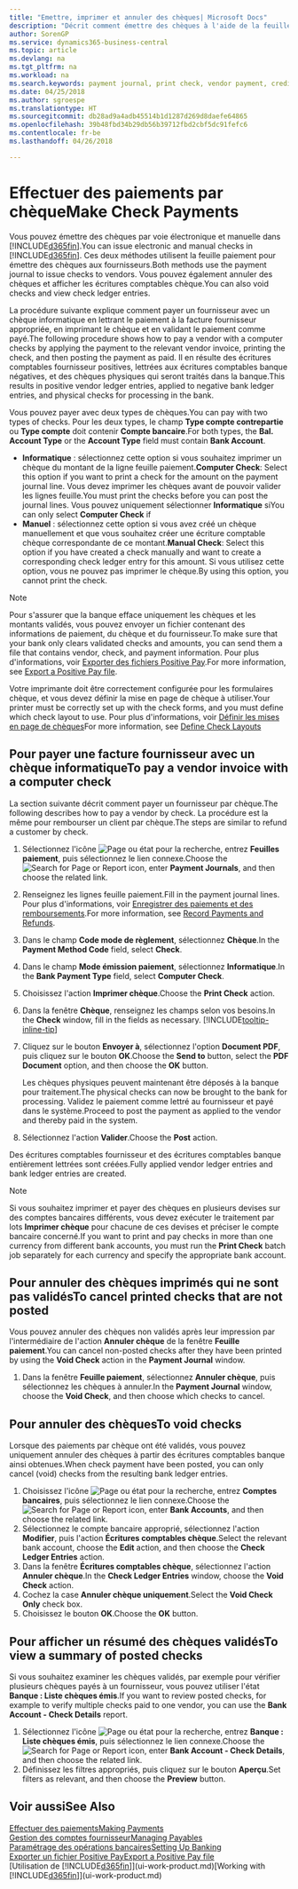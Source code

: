 ```yaml
---
title: "Emettre, imprimer et annuler des chèques| Microsoft Docs"
description: "Décrit comment émettre des chèques à l'aide de la feuille paiement, imprimer des chèques, et annuler ou afficher les écritures comptables chèque dans Business Central."
author: SorenGP
ms.service: dynamics365-business-central
ms.topic: article
ms.devlang: na
ms.tgt_pltfrm: na
ms.workload: na
ms.search.keywords: payment journal, print check, vendor payment, creditor, debt, balance due, AP
ms.date: 04/25/2018
ms.author: sgroespe
ms.translationtype: HT
ms.sourcegitcommit: db28ad9a4adb45514b1d1287d269d8daefe64865
ms.openlocfilehash: 39b48fbd34b29db56b39712fbd2cbf5dc91fefc6
ms.contentlocale: fr-be
ms.lasthandoff: 04/26/2018

---
```

# <a name="make-check-payments"></a><span data-ttu-id="55771-103">Effectuer des paiements par chèque</span><span class="sxs-lookup"><span data-stu-id="55771-103">Make Check Payments</span></span>
<span data-ttu-id="55771-104">Vous pouvez émettre des chèques par voie électronique et manuelle dans [!INCLUDE[d365fin](includes/d365fin_md.md)].</span><span class="sxs-lookup"><span data-stu-id="55771-104">You can issue electronic and manual checks in [!INCLUDE[d365fin](includes/d365fin_md.md)].</span></span> <span data-ttu-id="55771-105">Ces deux méthodes utilisent la feuille paiement pour émettre des chèques aux fournisseurs.</span><span class="sxs-lookup"><span data-stu-id="55771-105">Both methods use the payment journal to issue checks to vendors.</span></span> <span data-ttu-id="55771-106">Vous pouvez également annuler des chèques et afficher les écritures comptables chèque.</span><span class="sxs-lookup"><span data-stu-id="55771-106">You can also void checks and view check ledger entries.</span></span>

<span data-ttu-id="55771-107">La procédure suivante explique comment payer un fournisseur avec un chèque informatique en lettrant le paiement à la facture fournisseur appropriée, en imprimant le chèque et en validant le paiement comme payé.</span><span class="sxs-lookup"><span data-stu-id="55771-107">The following procedure shows how to pay a vendor with a computer checks by applying the payment to the relevant vendor invoice, printing the check, and then posting the payment as paid.</span></span> <span data-ttu-id="55771-108">Il en résulte des écritures comptables fournisseur positives, lettrées aux écritures comptables banque négatives, et des chèques physiques qui seront traités dans la banque.</span><span class="sxs-lookup"><span data-stu-id="55771-108">This results in positive vendor ledger entries, applied to negative bank ledger entries, and physical checks for processing in the bank.</span></span>

<span data-ttu-id="55771-109">Vous pouvez payer avec deux types de chèques.</span><span class="sxs-lookup"><span data-stu-id="55771-109">You can pay with two types of checks.</span></span> <span data-ttu-id="55771-110">Pour les deux types, le champ **Type compte contrepartie** ou **Type compte** doit contenir **Compte bancaire**.</span><span class="sxs-lookup"><span data-stu-id="55771-110">For both types, the **Bal. Account Type** or the **Account Type** field must contain **Bank Account**.</span></span>

- <span data-ttu-id="55771-111">**Informatique** : sélectionnez cette option si vous souhaitez imprimer un chèque du montant de la ligne feuille paiement.</span><span class="sxs-lookup"><span data-stu-id="55771-111">**Computer Check**: Select this option if you want to print a check for the amount on the payment journal line.</span></span> <span data-ttu-id="55771-112">Vous devez imprimer les chèques avant de pouvoir valider les lignes feuille.</span><span class="sxs-lookup"><span data-stu-id="55771-112">You must print the checks before you can post the journal lines.</span></span> <span data-ttu-id="55771-113">Vous pouvez uniquement sélectionner **Informatique** si</span><span class="sxs-lookup"><span data-stu-id="55771-113">You can only select **Computer Check** if</span></span>
- <span data-ttu-id="55771-114">**Manuel** : sélectionnez cette option si vous avez créé un chèque manuellement et que vous souhaitez créer une écriture comptable chèque correspondante de ce montant.</span><span class="sxs-lookup"><span data-stu-id="55771-114">**Manual Check**: Select this option if you have created a check manually and want to create a corresponding check ledger entry for this amount.</span></span> <span data-ttu-id="55771-115">Si vous utilisez cette option, vous ne pouvez pas imprimer le chèque.</span><span class="sxs-lookup"><span data-stu-id="55771-115">By using this option, you cannot print the check.</span></span>

> [!NOTE]  
> <span data-ttu-id="55771-116">Pour s'assurer que la banque efface uniquement les chèques et les montants validés, vous pouvez envoyer un fichier contenant des informations de paiement, du chèque et du fournisseur.</span><span class="sxs-lookup"><span data-stu-id="55771-116">To make sure that your bank only clears validated checks and amounts, you can send them a file that contains vendor, check, and payment information.</span></span> <span data-ttu-id="55771-117">Pour plus d'informations, voir [Exporter des fichiers Positive Pay](finance-how-positive-pay.md).</span><span class="sxs-lookup"><span data-stu-id="55771-117">For more information, see [Export a Positive Pay file](finance-how-positive-pay.md).</span></span>

<span data-ttu-id="55771-118">Votre imprimante doit être correctement configurée pour les formulaires chèque, et vous devez définir la mise en page de chèque à utiliser.</span><span class="sxs-lookup"><span data-stu-id="55771-118">Your printer must be correctly set up with the check forms, and you must define which check layout to use.</span></span> <span data-ttu-id="55771-119">Pour plus d'informations, voir [Définir les mises en page de chèques](finance-how-define-check-layouts.md)</span><span class="sxs-lookup"><span data-stu-id="55771-119">For more information, see [Define Check Layouts](finance-how-define-check-layouts.md)</span></span>

## <a name="to-pay-a-vendor-invoice-with-a-computer-check"></a><span data-ttu-id="55771-120">Pour payer une facture fournisseur avec un chèque informatique</span><span class="sxs-lookup"><span data-stu-id="55771-120">To pay a vendor invoice with a computer check</span></span>
<span data-ttu-id="55771-121">La section suivante décrit comment payer un fournisseur par chèque.</span><span class="sxs-lookup"><span data-stu-id="55771-121">The following describes how to pay a vendor by check.</span></span> <span data-ttu-id="55771-122">La procédure est la même pour rembourser un client par chèque.</span><span class="sxs-lookup"><span data-stu-id="55771-122">The steps are similar to refund a customer by check.</span></span>

1. <span data-ttu-id="55771-123">Sélectionnez l'icône ![Page ou état pour la recherche](media/ui-search/search_small.png "Page ou état pour la recherche"), entrez **Feuilles paiement**, puis sélectionnez le lien connexe.</span><span class="sxs-lookup"><span data-stu-id="55771-123">Choose the ![Search for Page or Report](media/ui-search/search_small.png "Search for Page or Report icon") icon, enter **Payment Journals**, and then choose the related link.</span></span>
2. <span data-ttu-id="55771-124">Renseignez les lignes feuille paiement.</span><span class="sxs-lookup"><span data-stu-id="55771-124">Fill in the payment journal lines.</span></span> <span data-ttu-id="55771-125">Pour plus d'informations, voir [Enregistrer des paiements et des remboursements](payables-how-post-payments-refunds.md).</span><span class="sxs-lookup"><span data-stu-id="55771-125">For more information, see [Record Payments and Refunds](payables-how-post-payments-refunds.md).</span></span>
3. <span data-ttu-id="55771-126">Dans le champ **Code mode de règlement**, sélectionnez **Chèque**.</span><span class="sxs-lookup"><span data-stu-id="55771-126">In the **Payment Method Code** field, select **Check**.</span></span>
4. <span data-ttu-id="55771-127">Dans le champ **Mode émission paiement**, sélectionnez **Informatique**.</span><span class="sxs-lookup"><span data-stu-id="55771-127">In the **Bank Payment Type** field, select **Computer Check**.</span></span>
5. <span data-ttu-id="55771-128">Choisissez l'action **Imprimer chèque**.</span><span class="sxs-lookup"><span data-stu-id="55771-128">Choose the **Print Check** action.</span></span>
6. <span data-ttu-id="55771-129">Dans la fenêtre **Chèque**, renseignez les champs selon vos besoins.</span><span class="sxs-lookup"><span data-stu-id="55771-129">In the **Check** window, fill in the fields as necessary.</span></span> [!INCLUDE[tooltip-inline-tip](includes/tooltip-inline-tip_md.md)]
7. <span data-ttu-id="55771-130">Cliquez sur le bouton **Envoyer à**, sélectionnez l'option **Document PDF**, puis cliquez sur le bouton **OK**.</span><span class="sxs-lookup"><span data-stu-id="55771-130">Choose the **Send to** button, select the **PDF Document** option, and then choose the **OK** button.</span></span>

    <span data-ttu-id="55771-131">Les chèques physiques peuvent maintenant être déposés à la banque pour traitement.</span><span class="sxs-lookup"><span data-stu-id="55771-131">The physical checks can now be brought to the bank for processing.</span></span> <span data-ttu-id="55771-132">Validez le paiement comme lettré au fournisseur et payé dans le système.</span><span class="sxs-lookup"><span data-stu-id="55771-132">Proceed to post the payment as applied to the vendor and thereby paid in the system.</span></span>
8. <span data-ttu-id="55771-133">Sélectionnez l'action **Valider**.</span><span class="sxs-lookup"><span data-stu-id="55771-133">Choose the **Post** action.</span></span>

<span data-ttu-id="55771-134">Des écritures comptables fournisseur et des écritures comptables banque entièrement lettrées sont créées.</span><span class="sxs-lookup"><span data-stu-id="55771-134">Fully applied vendor ledger entries and bank ledger entries are created.</span></span>

> [!NOTE]  
> <span data-ttu-id="55771-135">Si vous souhaitez imprimer et payer des chèques en plusieurs devises sur des comptes bancaires différents, vous devez exécuter le traitement par lots **Imprimer chèque** pour chacune de ces devises et préciser le compte bancaire concerné.</span><span class="sxs-lookup"><span data-stu-id="55771-135">If you want to print and pay checks in more than one currency from different bank accounts, you must run the **Print Check** batch job separately for each currency and specify the appropriate bank account.</span></span>

## <a name="to-cancel-printed-checks-that-are-not-posted"></a><span data-ttu-id="55771-136">Pour annuler des chèques imprimés qui ne sont pas validés</span><span class="sxs-lookup"><span data-stu-id="55771-136">To cancel printed checks that are not posted</span></span>
<span data-ttu-id="55771-137">Vous pouvez annuler des chèques non validés après leur impression par l'intermédiaire de l'action **Annuler chèque** de la fenêtre **Feuille paiement**.</span><span class="sxs-lookup"><span data-stu-id="55771-137">You can cancel non-posted checks after they have been printed by using the **Void Check** action in the **Payment Journal** window.</span></span>

1. <span data-ttu-id="55771-138">Dans la fenêtre **Feuille paiement**, sélectionnez **Annuler chèque**, puis sélectionnez les chèques à annuler.</span><span class="sxs-lookup"><span data-stu-id="55771-138">In the **Payment Journal** window, choose the **Void Check**, and then choose which checks to cancel.</span></span>

## <a name="to-void-checks"></a><span data-ttu-id="55771-139">Pour annuler des chèques</span><span class="sxs-lookup"><span data-stu-id="55771-139">To void checks</span></span>
<span data-ttu-id="55771-140">Lorsque des paiements par chèque ont été validés, vous pouvez uniquement annuler des chèques à partir des écritures comptables banque ainsi obtenues.</span><span class="sxs-lookup"><span data-stu-id="55771-140">When check payment have been posted, you can only cancel (void) checks from the resulting bank ledger entries.</span></span>

1. <span data-ttu-id="55771-141">Choisissez l'icône ![Page ou état pour la recherche](media/ui-search/search_small.png "icône Page ou état pour la recherche"), entrez **Comptes bancaires**, puis sélectionnez le lien connexe.</span><span class="sxs-lookup"><span data-stu-id="55771-141">Choose the ![Search for Page or Report](media/ui-search/search_small.png "Search for Page or Report icon") icon, enter **Bank Accounts**, and then choose the related link.</span></span>
2. <span data-ttu-id="55771-142">Sélectionnez le compte bancaire approprié, sélectionnez l'action **Modifier**, puis l'action **Écritures comptables chèque**.</span><span class="sxs-lookup"><span data-stu-id="55771-142">Select the relevant bank account, choose the **Edit** action, and then choose the **Check Ledger Entries** action.</span></span>
3. <span data-ttu-id="55771-143">Dans la fenêtre **Écritures comptables chèque**, sélectionnez l'action **Annuler chèque**.</span><span class="sxs-lookup"><span data-stu-id="55771-143">In the **Check Ledger Entries** window, choose the **Void Check** action.</span></span>
4. <span data-ttu-id="55771-144">Cochez la case **Annuler chèque uniquement**.</span><span class="sxs-lookup"><span data-stu-id="55771-144">Select the **Void Check Only** check box.</span></span>
5. <span data-ttu-id="55771-145">Choisissez le bouton **OK**.</span><span class="sxs-lookup"><span data-stu-id="55771-145">Choose the **OK** button.</span></span>

## <a name="to-view-a-summary-of-posted-checks"></a><span data-ttu-id="55771-146">Pour afficher un résumé des chèques validés</span><span class="sxs-lookup"><span data-stu-id="55771-146">To view a summary of posted checks</span></span>
<span data-ttu-id="55771-147">Si vous souhaitez examiner les chèques validés, par exemple pour vérifier plusieurs chèques payés à un fournisseur, vous pouvez utiliser l'état **Banque : Liste chèques émis**.</span><span class="sxs-lookup"><span data-stu-id="55771-147">If you want to review posted checks, for example to verify multiple checks paid to one vendor, you can use the **Bank Account - Check Details** report.</span></span>
1. <span data-ttu-id="55771-148">Sélectionnez l'icône ![Page ou état pour la recherche](media/ui-search/search_small.png "icône Page ou état pour la recherche"), entrez **Banque : Liste chèques émis**, puis sélectionnez le lien connexe.</span><span class="sxs-lookup"><span data-stu-id="55771-148">Choose the ![Search for Page or Report](media/ui-search/search_small.png "Search for Page or Report icon") icon, enter **Bank Account - Check Details**, and then choose the related link.</span></span>
2. <span data-ttu-id="55771-149">Définissez les filtres appropriés, puis cliquez sur le bouton **Aperçu**.</span><span class="sxs-lookup"><span data-stu-id="55771-149">Set filters as relevant, and then choose the **Preview** button.</span></span>

## <a name="see-also"></a><span data-ttu-id="55771-150">Voir aussi</span><span class="sxs-lookup"><span data-stu-id="55771-150">See Also</span></span>
[<span data-ttu-id="55771-151">Effectuer des paiements</span><span class="sxs-lookup"><span data-stu-id="55771-151">Making Payments</span></span>](payables-make-payments.md)  
[<span data-ttu-id="55771-152">Gestion des comptes fournisseur</span><span class="sxs-lookup"><span data-stu-id="55771-152">Managing Payables</span></span>](payables-manage-payables.md)  
[<span data-ttu-id="55771-153">Paramétrage des opérations bancaires</span><span class="sxs-lookup"><span data-stu-id="55771-153">Setting Up Banking</span></span>](bank-setup-banking.md)  
[<span data-ttu-id="55771-154">Exporter un fichier Positive Pay</span><span class="sxs-lookup"><span data-stu-id="55771-154">Export a Positive Pay file</span></span>](finance-how-positive-pay.md)  
<span data-ttu-id="55771-155">[Utilisation de [!INCLUDE[d365fin](includes/d365fin_md.md)]](ui-work-product.md)</span><span class="sxs-lookup"><span data-stu-id="55771-155">[Working with [!INCLUDE[d365fin](includes/d365fin_md.md)]](ui-work-product.md)</span></span>  

